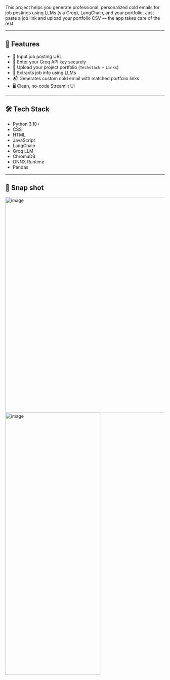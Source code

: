 This project helps you generate professional, personalized cold emails for job postings using LLMs (via Groq), LangChain, and your portfolio. Just paste a job link and upload your portfolio CSV — the app takes care of the rest.

---

## 🚀 Features

- 🔗 Input job posting URL
- 🔐 Enter your Groq API key securely
- 📁 Upload your project portfolio (`Techstack` + `Links`)
- 🤖 Extracts job info using LLMs
- 📬 Generates custom cold email with matched portfolio links
- 🖥️ Clean, no-code Streamlit UI

---

## 🛠️ Tech Stack

- Python 3.10+
- CSS
- HTML
- JavaScript
- LangChain
- Groq LLM
- ChromaDB
- ONNX Runtime
- Pandas

---

## 📂 Snap shot 
<img width="1336" height="680" alt="image" src="https://github.com/user-attachments/assets/4b40ab2e-bfb6-4031-aacf-3f0dacfcf910" />

<img width="300" height="826" alt="image" src="https://github.com/user-attachments/assets/e9f8e60c-bdad-4008-8807-ce0e5183215c" />


